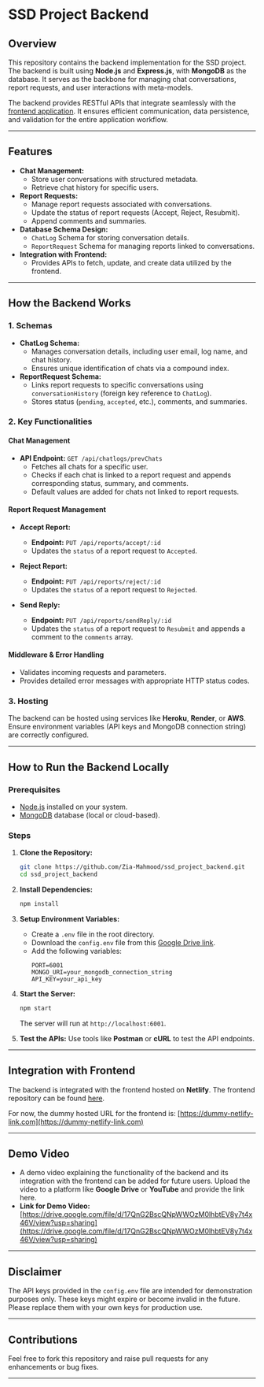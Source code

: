 # SSD Project Backend

## Overview
This repository contains the backend implementation for the SSD project. The backend is built using **Node.js** and **Express.js**, with **MongoDB** as the database. It serves as the backbone for managing chat conversations, report requests, and user interactions with meta-models.

The backend provides RESTful APIs that integrate seamlessly with the [frontend application](https://github.com/Zia-Mahmood/SSD_Project_Frontend). It ensures efficient communication, data persistence, and validation for the entire application workflow.

---

## Features
- **Chat Management:**
  - Store user conversations with structured metadata.
  - Retrieve chat history for specific users.
- **Report Requests:**
  - Manage report requests associated with conversations.
  - Update the status of report requests (Accept, Reject, Resubmit).
  - Append comments and summaries.
- **Database Schema Design:**
  - `ChatLog` Schema for storing conversation details.
  - `ReportRequest` Schema for managing reports linked to conversations.
- **Integration with Frontend:**
  - Provides APIs to fetch, update, and create data utilized by the frontend.

---

## How the Backend Works
### 1. Schemas
- **ChatLog Schema:**
  - Manages conversation details, including user email, log name, and chat history.
  - Ensures unique identification of chats via a compound index.
- **ReportRequest Schema:**
  - Links report requests to specific conversations using `conversationHistory` (foreign key reference to `ChatLog`).
  - Stores status (`pending`, `accepted`, etc.), comments, and summaries.

### 2. Key Functionalities
#### Chat Management
- **API Endpoint:** `GET /api/chatlogs/prevChats`
  - Fetches all chats for a specific user.
  - Checks if each chat is linked to a report request and appends corresponding status, summary, and comments.
  - Default values are added for chats not linked to report requests.

#### Report Request Management
- **Accept Report:**
  - **Endpoint:** `PUT /api/reports/accept/:id`
  - Updates the `status` of a report request to `Accepted`.

- **Reject Report:**
  - **Endpoint:** `PUT /api/reports/reject/:id`
  - Updates the `status` of a report request to `Rejected`.

- **Send Reply:**
  - **Endpoint:** `PUT /api/reports/sendReply/:id`
  - Updates the `status` of a report request to `Resubmit` and appends a comment to the `comments` array.

#### Middleware & Error Handling
- Validates incoming requests and parameters.
- Provides detailed error messages with appropriate HTTP status codes.

### 3. Hosting
The backend can be hosted using services like **Heroku**, **Render**, or **AWS**. Ensure environment variables (API keys and MongoDB connection string) are correctly configured.

---

## How to Run the Backend Locally
### Prerequisites
- [Node.js](https://nodejs.org/) installed on your system.
- [MongoDB](https://www.mongodb.com/) database (local or cloud-based).

### Steps
1. **Clone the Repository:**
   ```bash
   git clone https://github.com/Zia-Mahmood/ssd_project_backend.git
   cd ssd_project_backend
   ```

2. **Install Dependencies:**
   ```bash
   npm install
   ```

3. **Setup Environment Variables:**
   - Create a `.env` file in the root directory.
   - Download the `config.env` file from this [Google Drive link](https://drive.google.com/file/d/17T3F9tEZxLcUUU_l7od3txiAoNuu-AAH/view?usp=sharing).
   - Add the following variables:
     ```env
     PORT=6001
     MONGO_URI=your_mongodb_connection_string
     API_KEY=your_api_key
     ```

4. **Start the Server:**
   ```bash
   npm start
   ```
   The server will run at `http://localhost:6001`.

5. **Test the APIs:**
   Use tools like **Postman** or **cURL** to test the API endpoints.

---

## Integration with Frontend
The backend is integrated with the frontend hosted on **Netlify**. The frontend repository can be found [here](https://github.com/Zia-Mahmood/SSD_Project_Frontend).

For now, the dummy hosted URL for the frontend is:
[https://dummy-netlify-link.com](https://dummy-netlify-link.com)

---

## Demo Video
- A demo video explaining the functionality of the backend and its integration with the frontend can be added for future users. Upload the video to a platform like **Google Drive** or **YouTube** and provide the link here.
- **Link for Demo Video:**
  [https://drive.google.com/file/d/17QnG2BscQNpWWOzM0lhbtEV8y7t4x46V/view?usp=sharing](https://drive.google.com/file/d/17QnG2BscQNpWWOzM0lhbtEV8y7t4x46V/view?usp=sharing)

---

## Disclaimer
The API keys provided in the `config.env` file are intended for demonstration purposes only. These keys might expire or become invalid in the future. Please replace them with your own keys for production use.

---

## Contributions
Feel free to fork this repository and raise pull requests for any enhancements or bug fixes.

---

